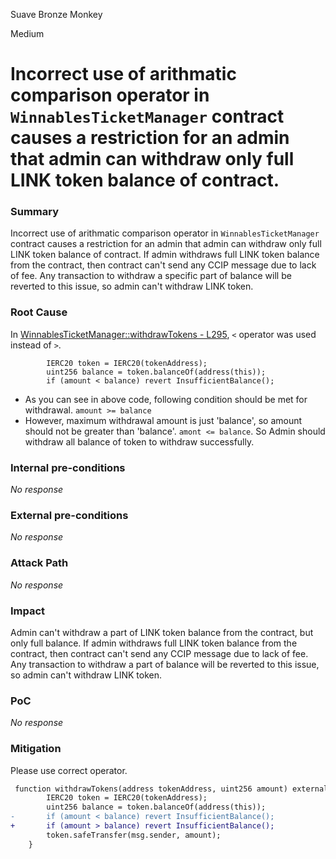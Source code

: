 Suave Bronze Monkey

Medium

# Incorrect use of arithmatic comparison operator in `WinnablesTicketManager` contract causes a restriction for an admin that admin can withdraw only full LINK token  balance of contract.

### Summary

Incorrect use of arithmatic comparison operator in `WinnablesTicketManager` contract causes a restriction for an admin that admin can withdraw only full LINK token  balance of contract.
If admin withdraws full LINK token balance from the contract, then contract can't send any CCIP message due to lack of fee.
Any transaction to withdraw a specific part of balance will be reverted to this issue, so admin can't withdraw LINK token.

### Root Cause

In [WinnablesTicketManager::withdrawTokens - L295](https://github.com/sherlock-audit/2024-08-winnables-raffles/blob/main/public-contracts/contracts/WinnablesTicketManager.sol#L295), `<` operator was used instead of `>`.
```solidity
        IERC20 token = IERC20(tokenAddress);
        uint256 balance = token.balanceOf(address(this));
        if (amount < balance) revert InsufficientBalance();
``` 
- As you can see in above code, following condition should be met for withdrawal. `amount >= balance`
- However, maximum withdrawal amount is just 'balance', so amount should not be greater than 'balance'. `amont <= balance`.
So Admin should withdraw all balance of token to withdraw successfully.

### Internal pre-conditions

_No response_

### External pre-conditions

_No response_

### Attack Path

_No response_

### Impact

Admin can't withdraw a part of LINK token balance from the contract, but only full balance.
If admin withdraws full LINK token balance from the contract, then contract can't send any CCIP message due to lack of fee.
Any transaction to withdraw a part of balance will be reverted to this issue, so admin can't withdraw LINK token.

### PoC

_No response_

### Mitigation

Please use correct operator.
```diff
 function withdrawTokens(address tokenAddress, uint256 amount) external onlyRole(0) {
        IERC20 token = IERC20(tokenAddress);
        uint256 balance = token.balanceOf(address(this));
-       if (amount < balance) revert InsufficientBalance();
+       if (amount > balance) revert InsufficientBalance();
        token.safeTransfer(msg.sender, amount);
    }
```
